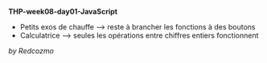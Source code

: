**THP-week08-day01-JavaScript**

* Petits exos de chauffe
    --> reste à brancher les fonctions à des boutons
* Calculatrice
    --> seules les opérations entre chiffres entiers fonctionnent

*by Redcozmo*

